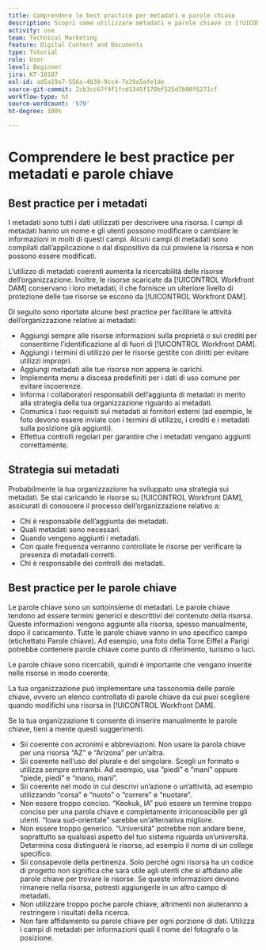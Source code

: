 ```yaml
---
title: Comprendere le best practice per metadati e parole chiave
description: Scopri come utilizzare metadati e parole chiave in [!UICONTROL Workfront DAM] per descrivere una risorsa in modod da aumentarne la ricercabilità nella tua organizzazione.
activity: use
team: Technical Marketing
feature: Digital Content and Documents
type: Tutorial
role: User
level: Beginner
jira: KT-10107
exl-id: ad5a19a7-556a-4b38-9cc4-7e29e5afe1de
source-git-commit: 2cb3cc67f4f1fcd1345f178bf525d7b00f6271cf
workflow-type: ht
source-wordcount: '579'
ht-degree: 100%

---
```


# Comprendere le best practice per metadati e parole chiave

## Best practice per i metadati

I metadati sono tutti i dati utilizzati per descrivere una risorsa. I campi di metadati hanno un nome e gli utenti possono modificare o cambiare le informazioni in molti di questi campi. Alcuni campi di metadati sono compilati dall’applicazione o dal dispositivo da cui proviene la risorsa e non possono essere modificati.

L’utilizzo di metadati coerenti aumenta la ricercabilità delle risorse dell’organizzazione. Inoltre, le risorse scaricate da [!UICONTROL Workfront DAM] conservano i loro metadati, il che fornisce un ulteriore livello di protezione delle tue risorse se escono da [!UICONTROL Workfront DAM].

Di seguito sono riportate alcune best practice per facilitare le attività dell’organizzazione relative ai metadati:

* Aggiungi sempre alle risorse informazioni sulla proprietà o sui crediti per consentirne l’identificazione al di fuori di [!UICONTROL Workfront DAM].
* Aggiungi i termini di utilizzo per le risorse gestite con diritti per evitare utilizzi impropri.
* Aggiungi metadati alle tue risorse non appena le carichi.
* Implementa menu a discesa predefiniti per i dati di uso comune per evitare incoerenze.
* Informa i collaboratori responsabili dell’aggiunta di metadati in merito alla strategia della tua organizzazione riguardo ai metadati.
* Comunica i tuoi requisiti sui metadati ai fornitori esterni (ad esempio, le foto devono essere inviate con i termini di utilizzo, i crediti e i metadati sulla posizione già aggiunti).
* Effettua controlli regolari per garantire che i metadati vengano aggiunti correttamente.

## Strategia sui metadati

Probabilmente la tua organizzazione ha sviluppato una strategia sui metadati. Se stai caricando le risorse su [!UICONTROL Workfront DAM], assicurati di conoscere il processo dell’organizzazione relativo a:

* Chi è responsabile dell’aggiunta dei metadati.
* Quali metadati sono necessari.
* Quando vengono aggiunti i metadati.
* Con quale frequenza verranno controllate le risorse per verificare la presenza di metadati corretti.
* Chi è responsabile dei controlli dei metadati.

## Best practice per le parole chiave

Le parole chiave sono un sottoinsieme di metadati. Le parole chiave tendono ad essere termini generici e descrittivi del contenuto della risorsa. Queste informazioni vengono aggiunte alla risorsa, spesso manualmente, dopo il caricamento. Tutte le parole chiave vanno in uno specifico campo (etichettato Parole chiave). Ad esempio, una foto della Torre Eiffel a Parigi potrebbe contenere parole chiave come punto di riferimento, turismo o luci.

Le parole chiave sono ricercabili, quindi è importante che vengano inserite nelle risorse in modo coerente.

La tua organizzazione può implementare una tassonomia delle parole chiave, ovvero un elenco controllato di parole chiave da cui puoi scegliere quando modifichi una risorsa in [!UICONTROL Workfront DAM].

Se la tua organizzazione ti consente di inserire manualmente le parole chiave, tieni a mente questi suggerimenti.

* Sii coerente con acronimi e abbreviazioni. Non usare la parola chiave per una risorsa “AZ” e “Arizona” per un’altra.
* Sii coerente nell’uso del plurale e del singolare. Scegli un formato o utilizza sempre entrambi. Ad esempio, usa “piedi” e “mani” oppure “piede, piedi” e “mano, mani”.
* Sii coerente nel modo in cui descrivi un’azione o un’attività, ad esempio utilizzando “corsa” e “nuoto” o “correre” e “nuotare”.
* Non essere troppo conciso. “Keokuk, IA” può essere un termine troppo conciso per una parola chiave e completamente irriconoscibile per gli utenti. “Iowa sud-orientale” sarebbe un’alternativa migliore.
* Non essere troppo generico. “Università” potrebbe non andare bene, soprattutto se qualsiasi aspetto del tuo sistema riguarda un’università. Determina cosa distinguerà le risorse, ad esempio il nome di un college specifico.
* Sii consapevole della pertinenza. Solo perché ogni risorsa ha un codice di progetto non significa che sarà utile agli utenti che si affidano alle parole chiave per trovare le risorse. Se queste informazioni devono rimanere nella risorsa, potresti aggiungerle in un altro campo di metadati.
* Non utilizzare troppo poche parole chiave, altrimenti non aiuteranno a restringere i risultati della ricerca.
* Non fare affidamento su parole chiave per ogni porzione di dati. Utilizza i campi di metadati per informazioni quali il nome del fotografo o la posizione.
